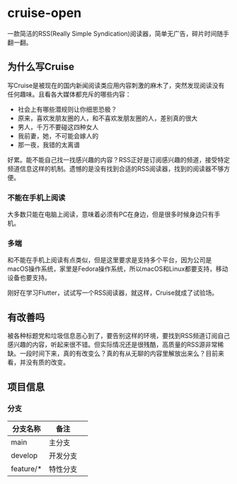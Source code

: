 # cruise-open

一款简洁的RSS(Really Simple Syndication)阅读器，简单无广告，碎片时间随手翻一翻。


## 为什么写Cruise

写Cruise是被现在的国内新闻阅读类应用内容刺激的麻木了，突然发现阅读没有任何趣味。且看各大媒体都充斥的哪些内容：



* 社会上有哪些潜规则让你细思恐极？
* 原来，喜欢发朋友圈的人，和不喜欢发朋友圈的人，差别真的很大
* 男人，千万不要碰这四种女人
* 我前妻，她，不可能会嫁人的
* 那一夜，我错的太离谱



好累。能不能自己找一找感兴趣的内容？RSS正好是订阅感兴趣的频道，接受特定频道信息这样的机制。遗憾的是没有找到合适的RSS阅读器，找到的阅读器不够方便。


### 不能在手机上阅读

大多数只能在电脑上阅读，意味着必须有PC在身边，但是很多时候身边只有手机。


### 多端

和不能在手机上阅读有点类似，但是这里要求是支持多个平台，因为公司是macOS操作系统，家里是Fedora操作系统，所以macOS和Linux都要支持，移动设备也要支持。


刚好在学习Flutter，试试写一个RSS阅读器，就这样，Cruise就成了试验场。

## 有改善吗

被各种标题党和垃圾信息恶心到了，要告别这样的环境，要找到RSS频道订阅自己感兴趣的内容，听起来很不错。但实际情况还是很残酷，高质量的RSS源非常稀缺。一段时间下来，真的有改变么？真的有从无聊的内容里解放出来么？目前来看，并没有质的改变。

## 项目信息

### 分支



| 分支名称  | 备注     |      |
| --------- | -------- | ---- |
| main      | 主分支   |      |
| develop   | 开发分支 |      |
| feature/* | 特性分支 |      |











